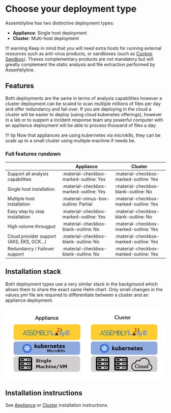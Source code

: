 # Choose your deployment type

Assemblyline has two distinctive deployment types:
 
 * **Appliance**: Single host deployment 
 * **Cluster**: Multi-host deployment 

!!! warning
    Keep in mind that you will need extra hosts for running external resources such as anti-virus products, or sandboxes (such as [Cuckoo Sandbox](https://cuckoosandbox.org/)). Theses complementary products are not mandatory but will greatly complement the static analysis and file extraction performed by Assemblyline.

## Features

Both deployments are the same in terms of analysis capabilities however a cluster deployment can be scaled to scan multiple millions of files per day and offer redundancy and fail over. If you are deploying in the cloud a cluster will be easier to deploy (using cloud kubenetes offerings), however in a lab or to support a incident response team any powerful computer with an appliance deployment will be able to process thousand of files a day. 

!!! tip
    Now that appliances are using kubernetes via microk8s, they can be scale up to a small cluster using multiple machine if needs be. 

### Full features rundown

|                                           | Appliance                              | Cluster                                |
| ----------------------------------------- | -------------------------------------- | -------------------------------------- |
| Support all analysis capabilities         | :material-checkbox-marked-outline: Yes | :material-checkbox-marked-outline: Yes |
| Single host installation                  | :material-checkbox-marked-outline: Yes | :material-checkbox-blank-outline: No   |
| Multiple host installation                | :material-minus-box-outline: Partial   | :material-checkbox-marked-outline: Yes |
| Easy step by step installation            | :material-checkbox-marked-outline: Yes | :material-checkbox-blank-outline: No   |
| High volume througput                     | :material-checkbox-blank-outline: No   | :material-checkbox-marked-outline: Yes |
| Cloud provider support (AKS, EKS, GCK...) | :material-checkbox-blank-outline: No   | :material-checkbox-marked-outline: Yes |
| Redundancy / Failover support             | :material-checkbox-blank-outline: No   | :material-checkbox-marked-outline: Yes |

## Installation stack

Both deployment types use a very similar stack in the background which allows them to share the exact same Helm chart. Only small changes in the values.yml file are required to differentiate between a cluster and an appliance deployment.

![Deployment types](./images/dep_types.png)

## Installation instructions

See [Appliance](../appliance) or [Cluster](../cluster) installation instructions.
